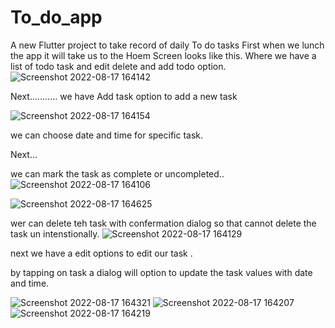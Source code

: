 # To_do_app

A new Flutter project to take record of daily To do tasks
First when we lunch the app it will take us to the Hoem Screen looks like this.
Where we have a list of todo task and edit delete and add todo option.
![Screenshot 2022-08-17 164142](https://user-images.githubusercontent.com/70685682/185110320-2c29ec2b-2abd-45c6-a448-373319a4a303.png)

Next...........
we have Add task option to add a new task

![Screenshot 2022-08-17 164154](https://user-images.githubusercontent.com/70685682/185110561-08c89474-ec17-4fb1-92d7-0bc384107135.png)

we can choose date and time for specific task.

Next...

we can mark the task as complete or uncompleted..
![Screenshot 2022-08-17 164106](https://user-images.githubusercontent.com/70685682/185110725-d1266d8e-acb5-46dd-9f80-daf7a09de68d.png)

![Screenshot 2022-08-17 164625](https://user-images.githubusercontent.com/70685682/185110829-654c80eb-9792-4c05-a024-1f335b2e38e1.png)


wer can delete teh task with confermation dialog
so that cannot delete the task un intenstionally.
![Screenshot 2022-08-17 164129](https://user-images.githubusercontent.com/70685682/185110887-cc3826a2-cd7e-455d-840a-86518235b847.png)

next we have a edit options to  edit our task .

by tapping on task a dialog will option to update the task values with date and time.


![Screenshot 2022-08-17 164321](https://user-images.githubusercontent.com/70685682/185111112-82cc6d1d-d602-4e63-8621-f21433a0046a.png)
![Screenshot 2022-08-17 164207](https://user-images.githubusercontent.com/70685682/185111146-832bd7f8-b4ba-4476-b8d6-54e2ab021972.png)
![Screenshot 2022-08-17 164219](https://user-images.githubusercontent.com/70685682/185111154-0fd2f551-15c8-4a17-9666-674a9561f777.png)
